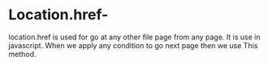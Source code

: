# Location.href-
location.href is used for go at any other file page from any page. It is use in javascript. When we apply any condition to go next page then we use This method. 
